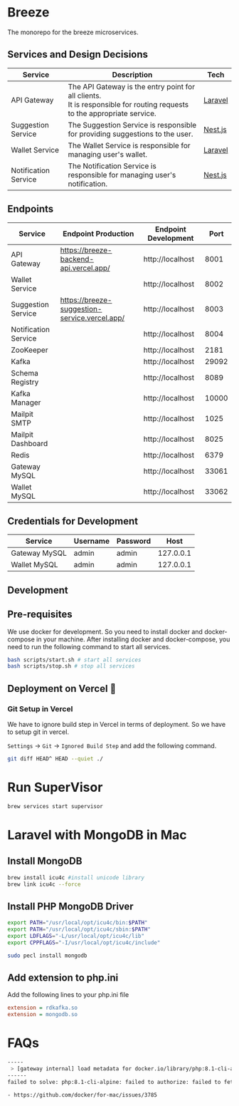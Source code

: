 # Breeze

The monorepo for the breeze microservices.

## Services and Design Decisions

| Service              | Description                                                                                                                 | Tech                            |
|----------------------|-----------------------------------------------------------------------------------------------------------------------------|---------------------------------|
| API Gateway          | The API Gateway is the entry point for all clients.<br/> It is responsible for routing requests to the appropriate service. | [Laravel](https://laravel.com/) | 
| Suggestion Service   | The Suggestion Service is responsible for providing suggestions to the user.                                                | [Nest.js](https://nestjs.com/) |
| Wallet Service       | The Wallet Service is responsible for managing user's wallet.                                                               | [Laravel](https://laravel.com/) |
| Notification Service | The Notification Service is responsible for managing user's notification.                                                   | [Nest.js](https://nestjs.com/) |

## Endpoints

| Service              | Endpoint Production                           | Endpoint Development | Port  |
|----------------------|-----------------------------------------------|----------------------|-------|
| API Gateway          | https://breeze-backend-api.vercel.app/        | http://localhost     | 8001  |
| Wallet Service       |                                               | http://localhost     | 8002  |
| Suggestion Service   | https://breeze-suggestion-service.vercel.app/ | http://localhost     | 8003  |
| Notification Service |                                               | http://localhost     | 8004  |
| ZooKeeper            |                                               | http://localhost     | 2181  |
| Kafka                |                                               | http://localhost     | 29092 |
| Schema Registry      |                                               | http://localhost     | 8089  |
| Kafka Manager        |                                               | http://localhost     | 10000 |
| Mailpit SMTP         |                                               | http://localhost     | 1025  |
| Mailpit Dashboard    |                                               | http://localhost     | 8025  |
| Redis                |                                               | http://localhost     | 6379  |
| Gateway MySQL        |                                               | http://localhost     | 33061 |
| Wallet MySQL         |                                               | http://localhost     | 33062 |

## Credentials for Development

| Service       | Username | Password | Host      |
|---------------|----------|----------|-----------|
| Gateway MySQL | admin    | admin    | 127.0.0.1 |
| Wallet MySQL  | admin    | admin    | 127.0.0.1 |

## Development

## Pre-requisites

We use docker for development. So you need to install docker and docker-compose in your machine.
After installing docker and docker-compose, you need to run the following command to start all services.

```bash
bash scripts/start.sh # start all services
bash scripts/stop.sh # stop all services
```

## Deployment on Vercel 🚀

### Git Setup in Vercel

We have to ignore build step in Vercel in terms of deployment. So we have to setup git in vercel.

`Settings` -> `Git` -> `Ignored Build Step`  and add the following command.

```sh
git diff HEAD^ HEAD --quiet ./
```

# Run SuperVisor

```sh
brew services start supervisor
```

# Laravel with MongoDB in Mac

## Install MongoDB

```sh
brew install icu4c #install unicode library
brew link icu4c --force
```

## Install PHP MongoDB Driver

```sh
export PATH="/usr/local/opt/icu4c/bin:$PATH"
export PATH="/usr/local/opt/icu4c/sbin:$PATH"
export LDFLAGS="-L/usr/local/opt/icu4c/lib"
export CPPFLAGS="-I/usr/local/opt/icu4c/include"

sudo pecl install mongodb
```

## Add extension to php.ini

Add the following lines to your php.ini file

```ini
extension = rdkafka.so
extension = mongodb.so
```

# FAQs

```sh
-----
 > [gateway internal] load metadata for docker.io/library/php:8.1-cli-alpine:
------
failed to solve: php:8.1-cli-alpine: failed to authorize: failed to fetch oauth token: Post "https://auth.docker.io/token": EOF
```


```sh
- https://github.com/docker/for-mac/issues/3785
